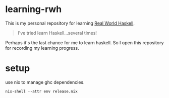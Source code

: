 # learning-rwh

This is my personal repository for learning [Real World Haskell](http://book.realworldhaskell.org/read/). 

> I've tried learn Haskell...several times!

Perhaps it's the last chance for me to learn haskell. So I open this repository for recording
my learning progress.

# setup

use nix to manage ghc dependencies.

```shell script
nix-shell --attr env release.nix
```